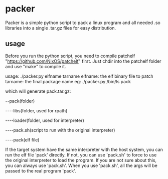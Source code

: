 packer
======
Packer is a simple python script to pack a linux program and all needed .so libraries into a single .tar.gz files for easy distribution.

usage
------
Before you run the python script, you need to compile patchelf "https://github.com/NixOS/patchelf" first. Just chdir into the patchelf folder and use "make" to compile it.

usage: ./packer.py elfname tarname
	elfname: the elf binary file to patch
	tarname: the final package name
	eg: ./packer.py /bin/ls pack

which will generate pack.tar.gz:

--pack(folder)

----libs(folder, used for rpath)

----loader(folder, used for interpreter)

----pack.sh(script to run with the original interpreter)

----pack(elf file)

If the target system have the same interpreter with the host system, you can run the elf file 'pack' directly. If not, you can use 'pack.sh' to force to use the original interpreter to load the program. If you are not sure about this, you can always use 'pack.sh'. When you use 'pack.sh', all the args will be passed to the real program 'pack'.

